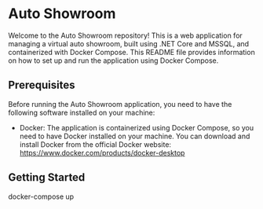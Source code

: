 
# Auto Showroom

Welcome to the Auto Showroom repository! This is a web application for managing a virtual auto showroom, built using .NET Core and MSSQL, and containerized with Docker Compose. This README file provides information on how to set up and run the application using Docker Compose.

## Prerequisites

Before running the Auto Showroom application, you need to have the following software installed on your machine:

- Docker: The application is containerized using Docker Compose, so you need to have Docker installed on your machine. You can download and install Docker from the official Docker website: https://www.docker.com/products/docker-desktop

## Getting Started

docker-compose up

